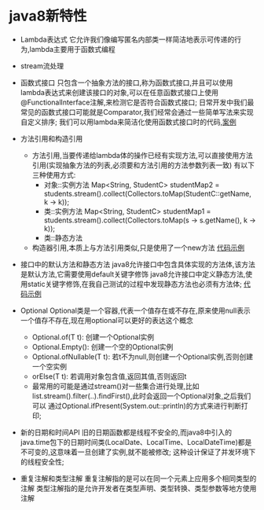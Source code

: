# java8新特性
  - Lambda表达式
    它允许我们像编写匿名内部类一样简洁地表示可传递的行为,lambda主要用于函数式编程

  - stream流处理

  - 函数式接口
    只包含一个抽象方法的接口,称为函数式接口,并且可以使用lambda表达式来创建该接口的对象,可以在任意函数式接口上使用@FunctionalInterface注解,来检测它是否符合函数式接口;
    日常开发中我们最常见的函数式接口可能就是Comparator,我们经常会通过一些简单写法来实现自定义排序;
    我们可以用lambda来简洁化使用函数式接口时的代码,[案例](/src/main/java/java_eight/function_interface)

  - 方法引用和构造引用
    - 方法引用,当要传递给lambda体的操作已经有实现方法,可以直接使用方法引用(实现抽象方法的列表,必须要和方法引用的方法参数列表一致)
      有以下三种使用方式: 
      - 对象::实例方法  Map<String, StudentC> studentMap2 = students.stream().collect(Collectors.toMap(StudentC::getName, k -> k));
      - 类::实例方法    Map<String, StudentC> studentMap1 = students.stream().collect(Collectors.toMap(s -> s.getName(), k -> k));
      - 类::静态方法
    - 构造器引用,本质上与方法引用类似,只是使用了一个new方法
    [代码示例](/src/main/java/java_eight/method_quote/ShowMethodQuote.java)

  - 接口中的默认方法和静态方法
    java8允许接口中包含具体实现的方法体,该方法是默认方法,它需要使用default关键字修饰
    java8允许接口中定义静态方法,使用static关键字修饰,在我自己测试的过程中发现静态方法也必须有方法体;
    [代码示例](/src/main/java/java_eight/interface_method/DemoInterface.java)

  - Optional
    Optional类是一个容器,代表一个值存在或不存在,原来使用null表示一个值存不存在,现在用optional可以更好的表达这个概念
    - Optional.of(T t): 创建一个Optional实例
    - Optional.Empty(): 创建一个空的Optional实例
    - Optional.ofNullable(T t): 若t不为null,则创建一个Optional实例,否则创建一个空实例
    - orElse(T t): 若调用对象包含值,返回其值,否则返回t
    - 最常用的可能是通过stream()对一些集合进行处理,比如list.stream().filter(..).findFirst(),此时会返回一个Optional对象,之后我们可以
    通过Optional.ifPresent(System.out::println)的方式来进行判断打印;
  
  - 新的日期和时间API
    旧的日期函数都是线程不安全的,而java8中引入的java.time包下的日期时间类(LocalDate、LocalTime、LocalDateTime)都是不可变的,这意味着一旦创建了实例,就不能被修改;
    这种设计保证了并发环境下的线程安全性;

  - 重复注解和类型注解
    重复注解指的是可以在同一个元素上应用多个相同类型的注解
    类型注解指的是允许开发者在类型声明、类型转换、类型参数等地方使用注解